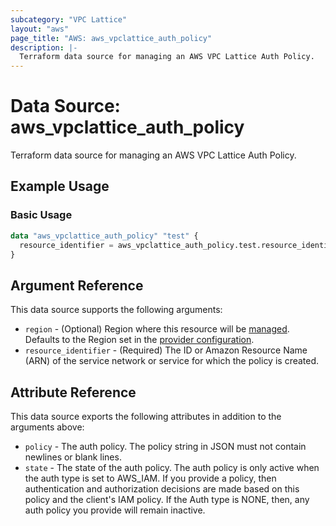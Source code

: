 ```yaml
---
subcategory: "VPC Lattice"
layout: "aws"
page_title: "AWS: aws_vpclattice_auth_policy"
description: |-
  Terraform data source for managing an AWS VPC Lattice Auth Policy.
---
```


# Data Source: aws_vpclattice_auth_policy

Terraform data source for managing an AWS VPC Lattice Auth Policy.

## Example Usage

### Basic Usage

```terraform
data "aws_vpclattice_auth_policy" "test" {
  resource_identifier = aws_vpclattice_auth_policy.test.resource_identifier
}
```

## Argument Reference

This data source supports the following arguments:

* `region` - (Optional) Region where this resource will be [managed](https://docs.aws.amazon.com/general/latest/gr/rande.html#regional-endpoints). Defaults to the Region set in the [provider configuration](https://registry.terraform.io/providers/hashicorp/aws/latest/docs#aws-configuration-reference).
* `resource_identifier` - (Required) The ID or Amazon Resource Name (ARN) of the service network or service for which the policy is created.

## Attribute Reference

This data source exports the following attributes in addition to the arguments above:

* `policy` - The auth policy. The policy string in JSON must not contain newlines or blank lines.
* `state` - The state of the auth policy. The auth policy is only active when the auth type is set to AWS_IAM. If you provide a policy, then authentication and authorization decisions are made based on this policy and the client's IAM policy. If the Auth type is NONE, then, any auth policy you provide will remain inactive.
